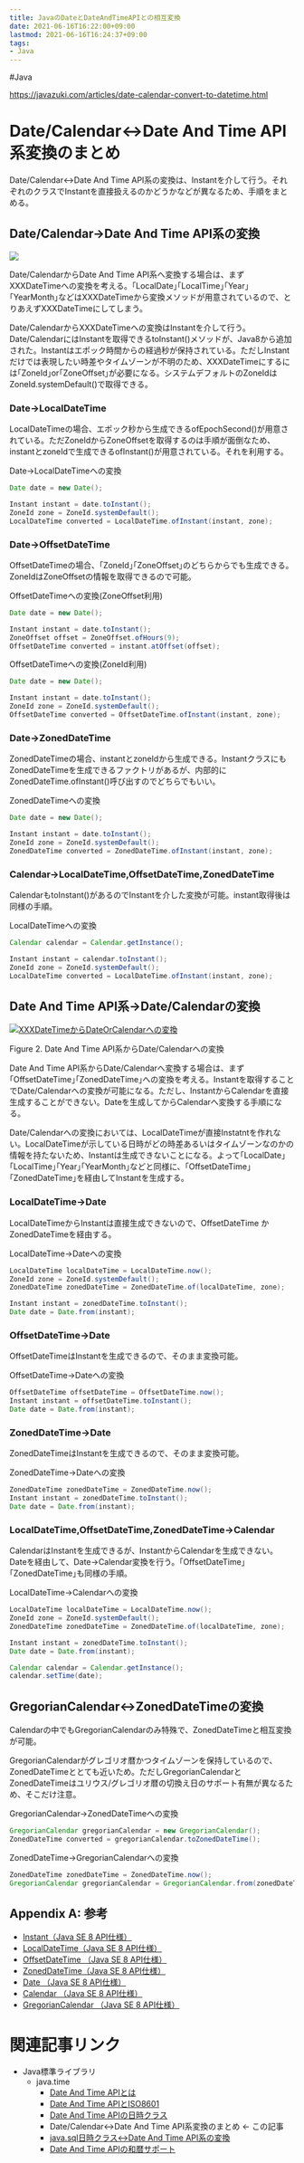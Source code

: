 ```yaml
---
title: JavaのDateとDateAndTimeAPIとの相互変換
date: 2021-06-16T16:22:00+09:00
lastmod: 2021-06-16T16:24:37+09:00
tags:
- Java
---
```


\#Java

<https://javazuki.com/articles/date-calendar-convert-to-datetime.html>

# Date/Calendar↔Date And Time API系変換のまとめ

Date/Calendar↔Date And Time API系の変換は、Instantを介して行う。それぞれのクラスでInstantを直接扱えるのかどうかなどが異なるため、手順をまとめる。

## Date/Calendar→Date And Time API系の変換

![](https://javazuki.com/images/javase/date-and-time-api/DateOrCalendar%E3%81%8B%E3%82%89XXXDateTime%E3%81%B8%E3%81%AE%E5%A4%89%E6%8F%9B.png)

Date/CalendarからDate And Time API系へ変換する場合は、まずXXXDateTimeへの変換を考える。｢LocalDate｣｢LocalTime｣｢Year｣｢YearMonth｣などはXXXDateTimeから変換メソッドが用意されているので、とりあえずXXXDateTimeにしてしまう。

Date/CalendarからXXXDateTimeへの変換はInstantを介して行う。Date/CalendarにはInstantを取得できるtoInstant()メソッドが、Java8から追加された。Instantはエポック時間からの経過秒が保持されている。ただしInstantだけでは表現したい時差やタイムゾーンが不明のため、XXXDateTimeにするには｢ZoneId｣or｢ZoneOffset｣が必要になる。システムデフォルトのZoneIdはZoneId.systemDefault()で取得できる。

### Date→LocalDateTime

LocalDateTimeの場合、エポック秒から生成できるofEpochSecond()が用意されている。ただZoneIdからZoneOffsetを取得するのは手順が面倒なため、instantとzoneIdで生成できるofInstant()が用意されている。それを利用する。

Date→LocalDateTimeへの変換

````java
Date date = new Date();

Instant instant = date.toInstant();
ZoneId zone = ZoneId.systemDefault();
LocalDateTime converted = LocalDateTime.ofInstant(instant, zone);
````

### Date→OffsetDateTime

OffsetDateTimeの場合、｢ZoneId｣｢ZoneOffset｣のどちらからでも生成できる。ZoneIdはZoneOffsetの情報を取得できるので可能。

OffsetDateTimeへの変換(ZoneOffset利用)

````java
Date date = new Date();

Instant instant = date.toInstant();
ZoneOffset offset = ZoneOffset.ofHours(9);
OffsetDateTime converted = instant.atOffset(offset);
````

OffsetDateTimeへの変換(ZoneId利用)

````java
Date date = new Date();

Instant instant = date.toInstant();
ZoneId zone = ZoneId.systemDefault();
OffsetDateTime converted = OffsetDateTime.ofInstant(instant, zone);
````

### Date→ZonedDateTime

ZonedDateTimeの場合、instantとzoneIdから生成できる。InstantクラスにもZonedDateTimeを生成できるファクトリがあるが、内部的に ZonedDateTime.ofInstant()呼び出すのでどちらでもいい。

ZonedDateTimeへの変換

````java
Date date = new Date();

Instant instant = date.toInstant();
ZoneId zone = ZoneId.systemDefault();
ZonedDateTime converted = ZonedDateTime.ofInstant(instant, zone);
````

### Calendar→LocalDateTime,OffsetDateTime,ZonedDateTime

CalendarもtoInstant()があるのでInstantを介した変換が可能。instant取得後は同様の手順。

LocalDateTimeへの変換

````java
Calendar calendar = Calendar.getInstance();

Instant instant = calendar.toInstant();
ZoneId zone = ZoneId.systemDefault();
LocalDateTime converted = LocalDateTime.ofInstant(instant, zone);
````

## Date And Time API系→Date/Calendarの変換

[![XXXDateTimeからDateOrCalendarへの変換](https://javazuki.com/images/javase/date-and-time-api/XXXDateTime%E3%81%8B%E3%82%89DateOrCalendar%E3%81%B8%E3%81%AE%E5%A4%89%E6%8F%9B.png)](https://javazuki.com/articles/date-calendar-convert-to-datetime.html#)

Figure 2. Date And Time API系からDate/Calendarへの変換

Date And Time API系からDate/Calendarへ変換する場合は、まず｢OffsetDateTime｣｢ZonedDateTime｣への変換を考える。Instantを取得することでDate/Calendarへの変換が可能になる。ただし、InstantからCalendarを直接生成することができない。Dateを生成してからCalendarへ変換する手順になる。

Date/Calendarへの変換においては、LocalDateTimeが直接Instatntを作れない。LocalDateTimeが示している日時がどの時差あるいはタイムゾーンなのかの情報を持たないため、Instantは生成できないことになる。よって｢LocalDate｣｢LocalTime｣｢Year｣｢YearMonth｣などと同様に、｢OffsetDateTime｣｢ZonedDateTime｣を経由してInstantを生成する。

### LocalDateTime→Date

LocalDateTimeからInstantは直接生成できないので、OffsetDateTime かZonedDateTimeを経由する。

LocalDateTime→Dateへの変換

````java
LocalDateTime localDateTime = LocalDateTime.now();
ZoneId zone = ZoneId.systemDefault();
ZonedDateTime zonedDateTime = ZonedDateTime.of(localDateTime, zone);

Instant instant = zonedDateTime.toInstant();
Date date = Date.from(instant);
````

### OffsetDateTime→Date

OffsetDateTimeはInstantを生成できるので、そのまま変換可能。

OffsetDateTime→Dateへの変換

````java
OffsetDateTime offsetDateTime = OffsetDateTime.now();
Instant instant = offsetDateTime.toInstant();
Date date = Date.from(instant);
````

### ZonedDateTime→Date

ZonedDateTimeはInstantを生成できるので、そのまま変換可能。

ZonedDateTime→Dateへの変換

````java
ZonedDateTime zonedDateTime = ZonedDateTime.now();
Instant instant = zonedDateTime.toInstant();
Date date = Date.from(instant);
````

### LocalDateTime,OffsetDateTime,ZonedDateTime→Calendar

CalendarはInstantを生成できるが、InstantからCalendarを生成できない。Dateを経由して、Date→Calendar変換を行う。｢OffsetDateTime｣｢ZonedDateTime｣も同様の手順。

LocalDateTime→Calendarへの変換

````java
LocalDateTime localDateTime = LocalDateTime.now();
ZoneId zone = ZoneId.systemDefault();
ZonedDateTime zonedDateTime = ZonedDateTime.of(localDateTime, zone);

Instant instant = zonedDateTime.toInstant();
Date date = Date.from(instant);

Calendar calendar = Calendar.getInstance();
calendar.setTime(date);
````

## GregorianCalendar↔ZonedDateTimeの変換

Calendarの中でもGregorianCalendarのみ特殊で、ZonedDateTimeと相互変換が可能。

GregorianCalendarがグレゴリオ暦かつタイムゾーンを保持しているので、ZonedDateTimeととても近いため。ただしGregorianCalendarとZonedDateTimeはユリウス/グレゴリオ暦の切換え日のサポート有無が異なるため、そこだけ注意。

GregorianCalendar→ZonedDateTimeへの変換

````java
GregorianCalendar gregorianCalendar = new GregorianCalendar();
ZonedDateTime converted = gregorianCalendar.toZonedDateTime();
````

ZonedDateTime→GregorianCalendarへの変換

````java
ZonedDateTime zonedDateTime = ZonedDateTime.now();
GregorianCalendar gregorianCalendar = GregorianCalendar.from(zonedDateTime);
````

## Appendix A: 参考

* [Instant（Java SE 8 API仕様）](http://docs.oracle.com/javase/jp/8/docs/api/index.html?java/time/Instant.html)
* [LocalDateTime（Java SE 8 API仕様）](http://docs.oracle.com/javase/jp/8/docs/api/index.html?java/time/LocalDateTime.html)
* [OffsetDateTime （Java SE 8 API仕様）](http://docs.oracle.com/javase/jp/8/docs/api/index.html?java/time/OffsetDateTime.html)
* [ZonedDateTime（Java SE 8 API仕様）](http://docs.oracle.com/javase/jp/8/docs/api/index.html?java/time/ZonedDateTime.html)
* [Date （Java SE 8 API仕様）](http://docs.oracle.com/javase/jp/8/docs/api/index.html?java/util/Date.html)
* [Calendar （Java SE 8 API仕様）](http://docs.oracle.com/javase/jp/8/docs/api/index.html?java/util/Calendar.html)
* [GregorianCalendar （Java SE 8 API仕様）](http://docs.oracle.com/javase/jp/8/docs/api/index.html?java/util/GregorianCalendar.html)

# 関連記事リンク

* Java標準ライブラリ
  * java.time
    * [Date And Time APIとは](https://javazuki.com/articles/date-and-time-api-introcution.html)
    * [Date And Time APIとISO8601](https://javazuki.com/articles/date-and-time-api-iso8601.html)
    * [Date And Time APIの日時クラス](https://javazuki.com/articles/date-and-time-api-classes.html)
    * Date/Calendar↔Date And Time API系変換のまとめ ← この記事
    * [java.sql日時クラス↔Date And Time API系の変換](https://javazuki.com/articles/sql-date-conver-to-datetime.html)
    * [Date And Time APIの和暦サポート](https://javazuki.com/articles/japanese-date-introduction.html)
